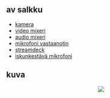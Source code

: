 ## av salkku
* [kamera]()
* [video mixeri](videomikseri/README.md)
* [audio mixeri](audiomikseri/README.md)
* [mikrofoni vastaanotin](vastaanotin/README.md)
* [streamdeck](streamdeck/README.md)
* [iskunkestävä mikrofoni](mikrofoni/README.md)

## kuva
<p align="center">
  <img src="salkku.png">
</p>
